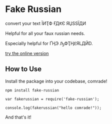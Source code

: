 # Fake Russian
convert your text ЇИҬФ ҒДԞЄ ЯЏSSЇДИ

Helpful for all your faux russian needs.

Especially helpful for ҐӉЭ ԠФҬӉԐЯLДЙD.

[try the online version](http://jkirchartz.com/demos/fake_russian_generator.html)

## How to Use

Install the package into your codebase, comrade!

```
npm install fake-russian
```

```
var fakerussian = require('fake-russian');

console.log(fakerussian("hello comrade!"));
```

And that's it!
